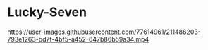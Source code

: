 # Lucky-Seven

https://user-images.githubusercontent.com/77614961/211486203-793e1263-bd7f-4bf5-a452-647b86b59a34.mp4

